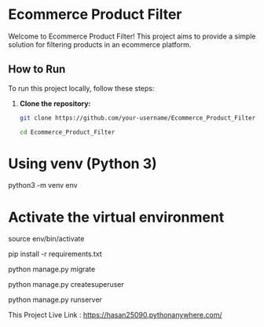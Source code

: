 # Ecommerce Product Filter

Welcome to Ecommerce Product Filter! This project aims to provide a simple solution for filtering products in an ecommerce platform.

## How to Run

To run this project locally, follow these steps:

1. **Clone the repository:**
   ```bash
   git clone https://github.com/your-username/Ecommerce_Product_Filter.git

   cd Ecommerce_Product_Filter

# Using venv (Python 3)
python3 -m venv env

# Activate the virtual environment
source env/bin/activate

pip install -r requirements.txt

python manage.py migrate

python manage.py createsuperuser

python manage.py runserver

This Project Live Link : https://hasan25090.pythonanywhere.com/

